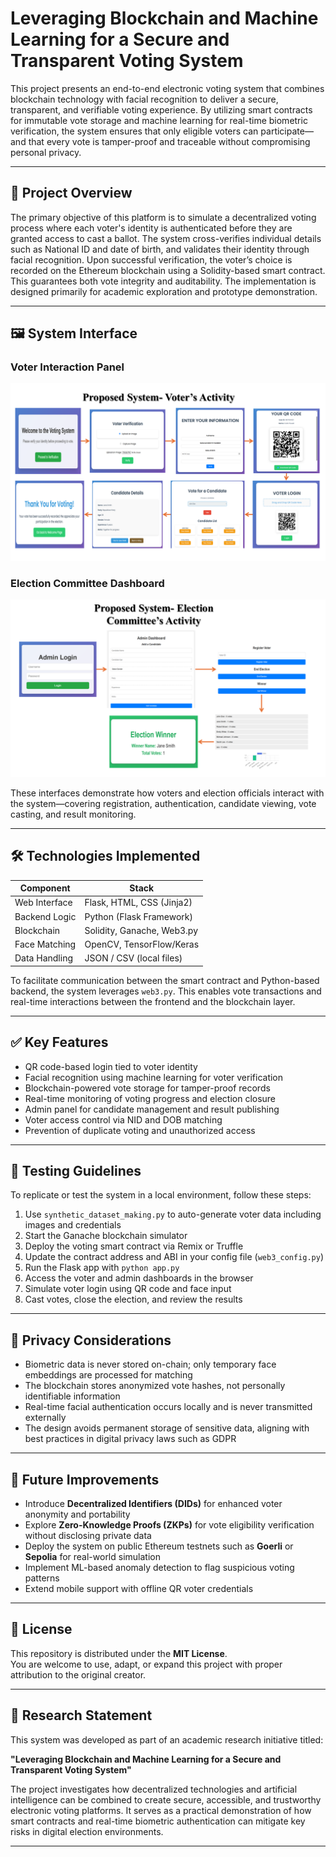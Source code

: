 # Leveraging Blockchain and Machine Learning for a Secure and Transparent Voting System

This project presents an end-to-end electronic voting system that combines blockchain technology with facial recognition to deliver a secure, transparent, and verifiable voting experience. By utilizing smart contracts for immutable vote storage and machine learning for real-time biometric verification, the system ensures that only eligible voters can participate—and that every vote is tamper-proof and traceable without compromising personal privacy.

---

## 📘 Project Overview

The primary objective of this platform is to simulate a decentralized voting process where each voter's identity is authenticated before they are granted access to cast a ballot. The system cross-verifies individual details such as National ID and date of birth, and validates their identity through facial recognition. Upon successful verification, the voter’s choice is recorded on the Ethereum blockchain using a Solidity-based smart contract. This guarantees both vote integrity and auditability. The implementation is designed primarily for academic exploration and prototype demonstration.

---

## 🖼️ System Interface

### Voter Interaction Panel

![Voters' Activity](VoterSIDE.png)

### Election Committee Dashboard

![Election Committee’s Activity](ELECTIONCOMMITTEE.png)

These interfaces demonstrate how voters and election officials interact with the system—covering registration, authentication, candidate viewing, vote casting, and result monitoring.

---

## 🛠️ Technologies Implemented

| Component      | Stack                        |
|----------------|------------------------------|
| Web Interface  | Flask, HTML, CSS (Jinja2)    |
| Backend Logic  | Python (Flask Framework)     |
| Blockchain     | Solidity, Ganache, Web3.py   |
| Face Matching  | OpenCV, TensorFlow/Keras     |
| Data Handling  | JSON / CSV (local files)     |

To facilitate communication between the smart contract and Python-based backend, the system leverages `web3.py`. This enables vote transactions and real-time interactions between the frontend and the blockchain layer.

---

## ✅ Key Features

- QR code-based login tied to voter identity  
- Facial recognition using machine learning for voter verification  
- Blockchain-powered vote storage for tamper-proof records  
- Real-time monitoring of voting progress and election closure  
- Admin panel for candidate management and result publishing  
- Voter access control via NID and DOB matching  
- Prevention of duplicate voting and unauthorized access  

---

## 🧪 Testing Guidelines

To replicate or test the system in a local environment, follow these steps:

1. Use `synthetic_dataset_making.py` to auto-generate voter data including images and credentials  
2. Start the Ganache blockchain simulator  
3. Deploy the voting smart contract via Remix or Truffle  
4. Update the contract address and ABI in your config file (`web3_config.py`)  
5. Run the Flask app with `python app.py`  
6. Access the voter and admin dashboards in the browser  
7. Simulate voter login using QR code and face input  
8. Cast votes, close the election, and review the results  

---

## 🔐 Privacy Considerations

- Biometric data is never stored on-chain; only temporary face embeddings are processed for matching  
- The blockchain stores anonymized vote hashes, not personally identifiable information  
- Real-time facial authentication occurs locally and is never transmitted externally  
- The design avoids permanent storage of sensitive data, aligning with best practices in digital privacy laws such as GDPR  

---

## 🌱 Future Improvements

- Introduce **Decentralized Identifiers (DIDs)** for enhanced voter anonymity and portability  
- Explore **Zero-Knowledge Proofs (ZKPs)** for vote eligibility verification without disclosing private data  
- Deploy the system on public Ethereum testnets such as **Goerli** or **Sepolia** for real-world simulation  
- Implement ML-based anomaly detection to flag suspicious voting patterns  
- Extend mobile support with offline QR voter credentials  

---

## 📄 License

This repository is distributed under the **MIT License**.  
You are welcome to use, adapt, or expand this project with proper attribution to the original creator.

---

## 🧾 Research Statement

This system was developed as part of an academic research initiative titled:

**"Leveraging Blockchain and Machine Learning for a Secure and Transparent Voting System"**

The project investigates how decentralized technologies and artificial intelligence can be combined to create secure, accessible, and trustworthy electronic voting platforms. It serves as a practical demonstration of how smart contracts and real-time biometric authentication can mitigate key risks in digital election environments.

---

